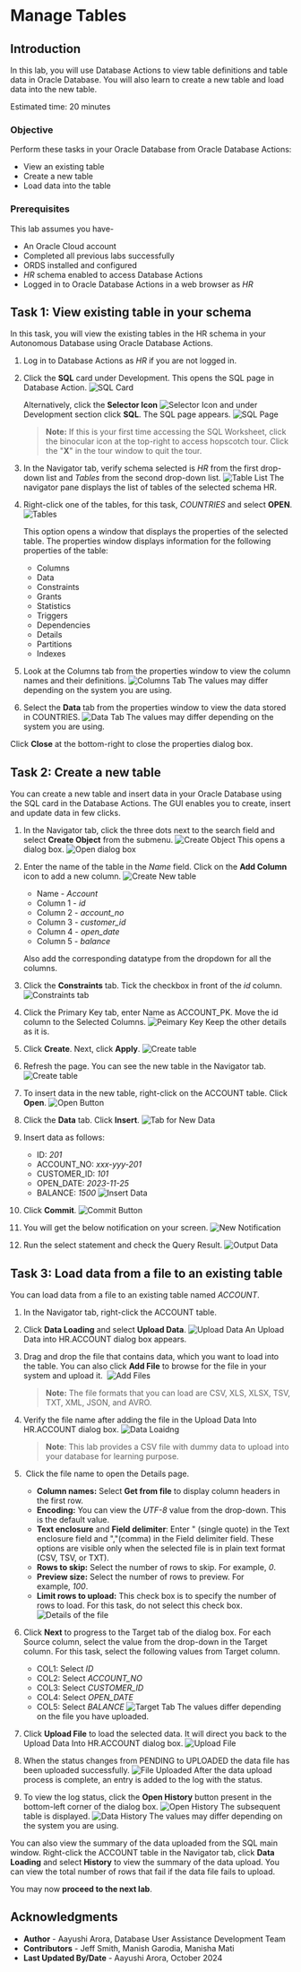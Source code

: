﻿# Manage Tables

## Introduction

In this lab, you will use Database Actions to view table definitions and table data in Oracle Database. You will also learn to create a new table and load data into the new table.

Estimated time: 20 minutes

### Objective

Perform these tasks in your Oracle Database from Oracle Database Actions:

-   View an existing table
-   Create a new table
-   Load data into the table

### Prerequisites

This lab assumes you have-

-   An Oracle Cloud account
-   Completed all previous labs successfully
-   ORDS installed and configured
-   *HR* schema enabled to access Database Actions
-   Logged in to Oracle Database Actions in a web browser as *HR*

## Task 1: View existing table in your schema

In this task, you will view the existing tables in the HR schema in your Autonomous Database using Oracle Database Actions.

1.  Log in to Database Actions as *HR* if you are not logged in.

2.  Click the **SQL** card under Development. This opens the SQL page in Database Action.
    ![SQL Card](../manage-tables/images/new-launchpad.png)
    
    Alternatively, click the **Selector Icon** ![Selector Icon](../manage-tables/images/selector-icon.png) and under Development section click **SQL**. The SQL page appears. ![SQL Page](../manage-tables/images/sql-page.png)
    
    > **Note:** If this is your first time accessing the SQL Worksheet, click the binocular icon at the top-right to access hopscotch tour. Click the "**X**" in the tour window to quit the tour.

3.  In the Navigator tab, verify schema selected is *HR* from the first drop-down list and *Tables* from the second drop-down list.
    ![Table List](../manage-tables/images/table-list.png)
    The navigator pane displays the list of tables of the selected schema HR.

4.  Right-click one of the tables, for this task, *COUNTRIES* and select **OPEN**.
    ![Tables](../manage-tables/images/open-table.png)
    
    This option opens a window that displays the properties of the selected table. The properties window displays information for the following properties of the table:

    -   Columns
    -   Data
    -   Constraints
    -   Grants
    -   Statistics
    -   Triggers
    -   Dependencies
    -   Details
    -   Partitions
    -   Indexes

5.  Look at the Columns tab from the properties window to view the column names and their definitions.
    ![Columns Tab](../manage-tables/images/columns-tab.png)
    The values may differ depending on the system you are using.

6. Select the **Data** tab from the properties window to view the data stored in COUNTRIES.
  ![Data Tab](../23c-manage-tables/images/data-tab.png)
  The values may differ depending on the system you are using.

Click **Close** at the bottom-right to close the properties dialog box.

## Task 2: Create a new table

You can create a new table and insert data in your Oracle Database using the SQL card in the Database Actions. The GUI enables you to create, insert and update data in few clicks.

1.  In the Navigator tab, click the three dots next to the search field and select **Create Object** from the submenu.
    ![Create Object](../manage-tables/images/create-object.png)
    This opens a dialog  box.
    ![Open dialog box](../manage-tables/images/open-object.png)

2.  Enter the name of the table in the *Name* field. Click on the **Add Column** icon to add a new column.
    ![Create New table](../manage-tables/images/new-table.png)

    - Name - *Account*
    - Column 1 - *id*
    - Column 2 - *account_no*
    - Column 3 - *customer_id*
    - Column 4 - *open_date*
    - Column 5 - *balance*
    
    Also add the corresponding datatype from the dropdown for all the columns.

3.  Click the **Constraints** tab. Tick the checkbox in front of the *id* column.
    ![Constraints tab](../manage-tables/images/constraints-tab.png)

4.  Click the Primary Key tab, enter Name as ACCOUNT_PK. Move the id column to the Selected Columns.
    ![Peimary Key](../manage-tables/images/primary-key.png)
    Keep the other details as it is.

5.  Click **Create**. Next, click **Apply**.
    ![Create table](../manage-tables/images/create-table.png)

6.  Refresh the page. You can see the new table in the Navigator tab.
    ![Create table](../manage-tables/images/new-table-created.png)

7.  To insert data in the new table, right-click on the ACCOUNT table. Click **Open**.
    ![Open Button](../manage-tables/images/open-button.png)

8.  Click the **Data** tab. Click **Insert**.
    ![Tab for New Data](../manage-tables/images/new-data-tab.png)

9.  Insert data as follows:

    - ID: *201*
    - ACCOUNT_NO: *xxx-yyy-201*
    - CUSTOMER_ID: *101*
    - OPEN_DATE: *2023-11-25*
    - BALANCE: *1500*
    ![Insert Data](../manage-tables/images/insert-data.png)

10. Click **Commit**.
    ![Commit Button](../manage-tables/images/commit-button.png)

11. You will get the below notification on your screen.
    ![New Notification](../manage-tables/images/notification.png)

12. Run the select statement and check the Query Result.
    ![Output Data](../manage-tables/images/output.png)

## Task 3: Load data from a file to an existing table

You can load data from a file to an existing table named *ACCOUNT*.

1.  In the Navigator tab, right-click the ACCOUNT table.

2.  Click **Data Loading** and select **Upload Data**.
    ![Upload Data](../manage-tables/images/upload-data.png)
    An Upload Data into HR.ACCOUNT dialog box appears.

3.  Drag and drop the file that contains data, which you want to load into the table. You can also click **Add File** to browse for the file in your system and upload it. 
    ![Add Files](../manage-tables/images/add-files.png)
    
    > **Note:** The file formats that you can load are CSV, XLS, XLSX, TSV, TXT, XML, JSON, and AVRO. 

4.  Verify the file name after adding the file in the Upload Data Into HR.ACCOUNT dialog box.
    ![Data Loaidng](../manage-tables/images/data-loading.png)

    > **Note**: This lab provides a CSV file with dummy data to upload into your database for learning purpose.

5.  Click the file name to open the Details page.
    -   **Column names:** Select **Get from file** to display column headers in the first row.
    -   **Encoding:** You can view the *UTF-8* value from the drop-down. This is the default value. 
    -   **Text enclosure** and **Field delimiter**: Enter " (single quote) in the Text enclosure field and ","(comma) in the Field delimiter field. These options are visible only when the selected file is in plain text format (CSV, TSV, or TXT).
    -   **Rows to skip:** Select the number of rows to skip. For example, *0*.
    -   **Preview size:** Select the number of rows to preview. For example, *100*.
    -   **Limit rows to upload:** This check box is to specify the number of rows to load. For this task, do not select this check box.
        ![Details of the file](../manage-tables/images/details.png)

6.  Click **Next** to progress to the Target tab of the dialog box. For each Source column, select the value from the drop-down in the Target column.
    For this task, select the following values from Target column.
    -   COL1: Select *ID*
    -   COL2: Select *ACCOUNT_NO*
    -   COL3: Select *CUSTOMER_ID*
    -   COL4: Select *OPEN_DATE*
    -   COL5: Select *BALANCE*
    ![Target Tab](../manage-tables/images/target-tab.png)
    The values differ depending on the file you have uploaded.

7.  Click **Upload File** to load the selected data. It will direct you back to the Upload Data Into HR.ACCOUNT dialog box.
    ![Upload File](../manage-tables/images/upload-file.png)

8.  When the status changes from PENDING to UPLOADED the data file has been uploaded successfully.
    ![File Uploaded](../manage-tables/images/uploaded.png)
    After the data upload process is complete, an entry is added to the log with the status.

9.  To view the log status, click the **Open History** button present in the bottom-left corner of the dialog box.
    ![Open History](../manage-tables/images/open-history.png)
    The subsequent table is displayed.
    ![Data History](../manage-tables/images/data-history.png)
    The values may differ depending on the system you are using.

You can also view the summary of the data uploaded from the SQL main window. Right-click the ACCOUNT table in the Navigator tab, click **Data Loading** and select **History** to view the summary of the data upload. You can view the total number of rows that fail if the data file fails to upload.

You may now **proceed to the next lab**.

## Acknowledgments

- **Author** - Aayushi Arora, Database User Assistance Development Team
- **Contributors** - Jeff Smith, Manish Garodia, Manisha Mati
- **Last Updated By/Date** - Aayushi Arora, October 2024